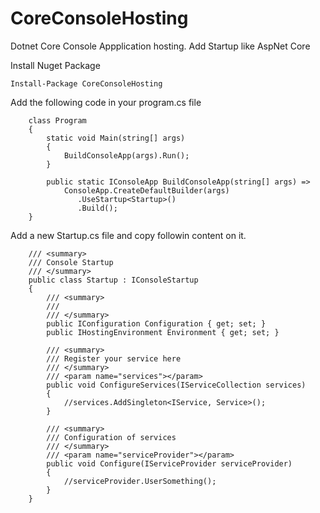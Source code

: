 # CoreConsoleHosting
Dotnet Core Console Appplication hosting. Add Startup like AspNet Core

Install Nuget Package

```
Install-Package CoreConsoleHosting 
```

Add the following code in your program.cs file

```
    class Program
    {
        static void Main(string[] args)
        {
            BuildConsoleApp(args).Run();
        }

        public static IConsoleApp BuildConsoleApp(string[] args) =>
            ConsoleApp.CreateDefaultBuilder(args)
               .UseStartup<Startup>()
               .Build();
    }

```

Add a new Startup.cs file and copy followin content on it. 

```
    /// <summary>
    /// Console Startup
    /// </summary>
    public class Startup : IConsoleStartup
    {
        /// <summary>
        /// 
        /// </summary>
        public IConfiguration Configuration { get; set; }
        public IHostingEnvironment Environment { get; set; }

        /// <summary>
        /// Register your service here
        /// </summary>
        /// <param name="services"></param>
        public void ConfigureServices(IServiceCollection services)
        {
            //services.AddSingleton<IService, Service>();
        }

        /// <summary>
        /// Configuration of services
        /// </summary>
        /// <param name="serviceProvider"></param>
        public void Configure(IServiceProvider serviceProvider)
        {
            //serviceProvider.UserSomething();
        }
    }
```


